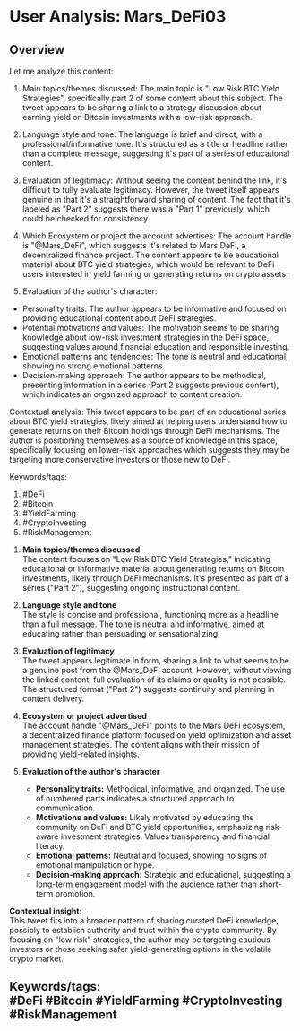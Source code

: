 # User Analysis: Mars_DeFi03

## Overview

<think>
Let me analyze this content:

1. Main topics/themes discussed:
The main topic is "Low Risk BTC Yield Strategies", specifically part 2 of some content about this subject. The tweet appears to be sharing a link to a strategy discussion about earning yield on Bitcoin investments with a low-risk approach.

2. Language style and tone:
The language is brief and direct, with a professional/informative tone. It's structured as a title or headline rather than a complete message, suggesting it's part of a series of educational content.

3. Evaluation of legitimacy:
Without seeing the content behind the link, it's difficult to fully evaluate legitimacy. However, the tweet itself appears genuine in that it's a straightforward sharing of content. The fact that it's labeled as "Part 2" suggests there was a "Part 1" previously, which could be checked for consistency.

4. Which Ecosystem or project the account advertises:
The account handle is "@Mars_DeFi", which suggests it's related to Mars DeFi, a decentralized finance project. The content appears to be educational material about BTC yield strategies, which would be relevant to DeFi users interested in yield farming or generating returns on crypto assets.

5. Evaluation of the author's character:
- Personality traits: The author appears to be informative and focused on providing educational content about DeFi strategies.
- Potential motivations and values: The motivation seems to be sharing knowledge about low-risk investment strategies in the DeFi space, suggesting values around financial education and responsible investing.
- Emotional patterns and tendencies: The tone is neutral and educational, showing no strong emotional patterns.
- Decision-making approach: The author appears to be methodical, presenting information in a series (Part 2 suggests previous content), which indicates an organized approach to content creation.

Contextual analysis:
This tweet appears to be part of an educational series about BTC yield strategies, likely aimed at helping users understand how to generate returns on their Bitcoin holdings through DeFi mechanisms. The author is positioning themselves as a source of knowledge in this space, specifically focusing on lower-risk approaches which suggests they may be targeting more conservative investors or those new to DeFi.

Keywords/tags:
1. #DeFi
2. #Bitcoin
3. #YieldFarming
4. #CryptoInvesting
5. #RiskManagement
</think>

1. **Main topics/themes discussed**  
   The content focuses on "Low Risk BTC Yield Strategies," indicating educational or informative material about generating returns on Bitcoin investments, likely through DeFi mechanisms. It's presented as part of a series ("Part 2"), suggesting ongoing instructional content.

2. **Language style and tone**  
   The style is concise and professional, functioning more as a headline than a full message. The tone is neutral and informative, aimed at educating rather than persuading or sensationalizing.

3. **Evaluation of legitimacy**  
   The tweet appears legitimate in form, sharing a link to what seems to be a genuine post from the @Mars_DeFi account. However, without viewing the linked content, full evaluation of its claims or quality is not possible. The structured format ("Part 2") suggests continuity and planning in content delivery.

4. **Ecosystem or project advertised**  
   The account handle "@Mars_DeFi" points to the Mars DeFi ecosystem, a decentralized finance platform focused on yield optimization and asset management strategies. The content aligns with their mission of providing yield-related insights.

5. **Evaluation of the author's character**  
   - **Personality traits:** Methodical, informative, and organized. The use of numbered parts indicates a structured approach to communication.  
   - **Motivations and values:** Likely motivated by educating the community on DeFi and BTC yield opportunities, emphasizing risk-aware investment strategies. Values transparency and financial literacy.  
   - **Emotional patterns:** Neutral and focused, showing no signs of emotional manipulation or hype.  
   - **Decision-making approach:** Strategic and educational, suggesting a long-term engagement model with the audience rather than short-term promotion.

**Contextual insight:**  
This tweet fits into a broader pattern of sharing curated DeFi knowledge, possibly to establish authority and trust within the crypto community. By focusing on "low risk" strategies, the author may be targeting cautious investors or those seeking safer yield-generating options in the volatile crypto market.

**Keywords/tags:**  
#DeFi #Bitcoin #YieldFarming #CryptoInvesting #RiskManagement
---
